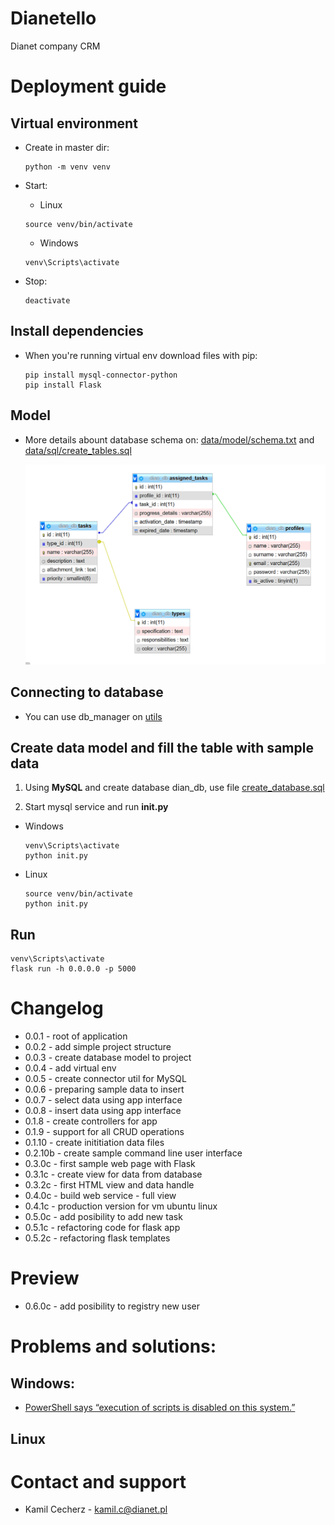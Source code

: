 # Dianetello

Dianet company CRM

# Deployment guide

## Virtual environment

- Create in master dir:

  ```
  python -m venv venv
  ```

- Start:

  - Linux

  ```
  source venv/bin/activate
  ```

  - Windows

  ```
  venv\Scripts\activate
  ```

- Stop:

  ```
  deactivate
  ```

## Install dependencies

- When you're running virtual env download files with pip:

  ```
  pip install mysql-connector-python
  pip install Flask
  ```

## Model

- More details abount database schema on: [data/model/schema.txt](./data/model/schema.txt) and [data/sql/create_tables.sql](./data/sql/create_tables.sql)

  ![](img/schema.PNG)

## Connecting to database

- You can use db_manager on [utils](./utils/db_manager/mysql_connector.py)

## Create data model and fill the table with sample data

1. Using **MySQL** and create database dian_db, use file [create_database.sql](./data/sql/create_database.sql)

2. Start mysql service and run **init.py**

- Windows

  ```
  venv\Scripts\activate
  python init.py
  ```

- Linux

  ```
  source venv/bin/activate
  python init.py
  ```

## Run

```
venv\Scripts\activate
flask run -h 0.0.0.0 -p 5000
```

# Changelog

- 0.0.1 - root of application
- 0.0.2 - add simple project structure
- 0.0.3 - create database model to project
- 0.0.4 - add virtual env
- 0.0.5 - create connector util for MySQL
- 0.0.6 - preparing sample data to insert
- 0.0.7 - select data using app interface
- 0.0.8 - insert data using app interface
- 0.1.8 - create controllers for app
- 0.1.9 - support for all CRUD operations
- 0.1.10 - create inititiation data files
- 0.2.10b - create sample command line user interface
- 0.3.0c - first sample web page with Flask
- 0.3.1c - create view for data from database
- 0.3.2c - first HTML view and data handle
- 0.4.0c - build web service - full view
- 0.4.1c - production version for vm ubuntu linux
- 0.5.0c - add posibility to add new task
- 0.5.1c - refactoring code for flask app
- 0.5.2c - refactoring flask templates

# Preview

- 0.6.0c - add posibility to registry new user

# Problems and solutions:

## Windows:

- [PowerShell says “execution of scripts is disabled on this system.”](./hints/venv-windows-problem.md)

## Linux

# Contact and support

- Kamil Cecherz - kamil.c@dianet.pl
